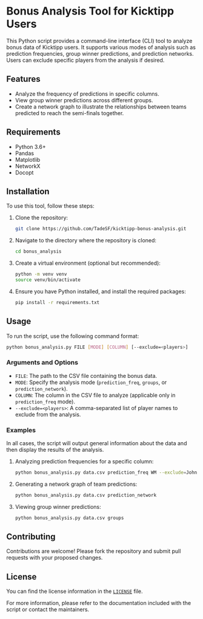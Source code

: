# Bonus Analysis Tool for Kicktipp Users

This Python script provides a command-line interface (CLI) tool to analyze bonus data of Kicktipp users. It supports various modes of analysis such as prediction frequencies, group winner predictions, and prediction networks. Users can exclude specific players from the analysis if desired.

## Features

- Analyze the frequency of predictions in specific columns.
- View group winner predictions across different groups.
- Create a network graph to illustrate the relationships between teams predicted to reach the semi-finals together.

## Requirements

- Python 3.6+
- Pandas
- Matplotlib
- NetworkX
- Docopt

## Installation

To use this tool, follow these steps:

1. Clone the repository:
   ```bash
   git clone https://github.com/TadeSF/kicktipp-bonus-analysis.git
   ```
2. Navigate to the directory where the repository is cloned:
   ```bash
   cd bonus_analysis
   ```
3. Create a virtual environment (optional but recommended):
   ```bash
   python -m venv venv
   source venv/bin/activate
   ```
4. Ensure you have Python installed, and install the required packages:
   ```bash
   pip install -r requirements.txt
   ```

## Usage

To run the script, use the following command format:

```bash
python bonus_analysis.py FILE [MODE] [COLUMN] [--exclude=<players>]
```

### Arguments and Options

- `FILE`: The path to the CSV file containing the bonus data.
- `MODE`: Specify the analysis mode (`prediction_freq`, `groups`, or `prediction_network`).
- `COLUMN`: The column in the CSV file to analyze (applicable only in `prediction_freq` mode).
- `--exclude=<players>`: A comma-separated list of player names to exclude from the analysis.

### Examples

In all cases, the script will output general information about the data and then display the results of the analysis.

1. Analyzing prediction frequencies for a specific column:
   ```bash
   python bonus_analysis.py data.csv prediction_freq WM --exclude=JohnDoe,JaneDoe
   ```
2. Generating a network graph of team predictions:
   ```bash
   python bonus_analysis.py data.csv prediction_network
   ```
3. Viewing group winner predictions:
   ```bash
   python bonus_analysis.py data.csv groups
   ```

## Contributing

Contributions are welcome! Please fork the repository and submit pull requests with your proposed changes.

## License

You can find the license information in the [`LICENSE`](/license) file.

For more information, please refer to the documentation included with the script or contact the maintainers.